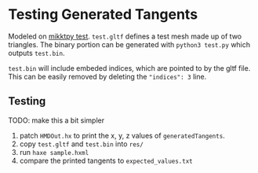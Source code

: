 # Testing Generated Tangents

Modeled on [mikktpy test](https://github.com/ambrusc/mikktpy/blob/master/test.py).
`test.gltf` defines a test mesh made up of two triangles. The binary portion can be
generated with `python3 test.py` which outputs `test.bin`.

`test.bin` will include embeded indices, which are pointed to by the gltf file. This
can be easily removed by deleting the `"indices": 3` line.

## Testing

TODO: make this a bit simpler

1. patch `HMDOut.hx` to print the x, y, z values of `generatedTangents`.
1. copy `test.gltf` and `test.bin` into `res/`
1. run `haxe sample.hxml`
1. compare the printed tangents to `expected_values.txt`

